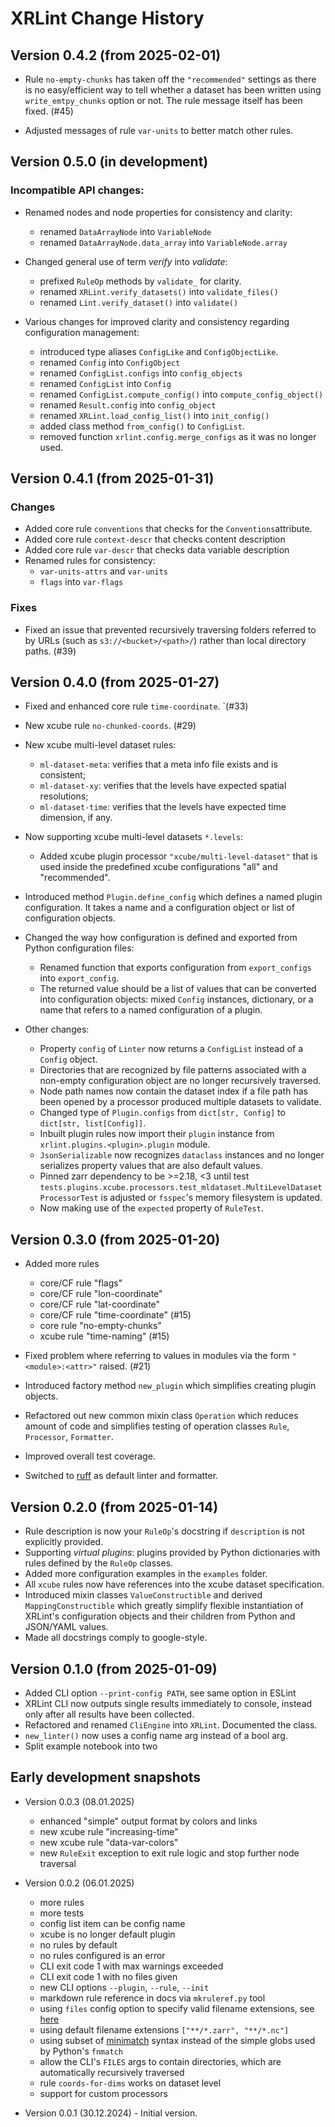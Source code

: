 # XRLint Change History

## Version 0.4.2 (from 2025-02-01)

- Rule `no-empty-chunks` has taken off the `"recommended"` settings 
  as there is no easy/efficient way to tell whether a dataset has 
  been written using `write_emtpy_chunks` option or not.
  The rule message itself has been fixed. (#45) 

- Adjusted messages of rule `var-units` to better match other rules.

## Version 0.5.0 (in development)

### Incompatible API changes:

- Renamed nodes and node properties for consistency and clarity:
  - renamed `DataArrayNode` into `VariableNode`
  - renamed `DataArrayNode.data_array` into `VariableNode.array`

- Changed general use of term _verify_ into _validate_: 
  - prefixed `RuleOp` methods by `validate_` for clarity.
  - renamed `XRLint.verify_datasets()` into `validate_files()`
  - renamed `Lint.verify_dataset()` into `validate()`

- Various changes for improved clarity and consistency 
  regarding configuration management:
  - introduced type aliases `ConfigLike` and `ConfigObjectLike`.
  - renamed `Config` into `ConfigObject` 
  - renamed `ConfigList.configs` into `config_objects` 
  - renamed `ConfigList` into `Config` 
  - renamed `ConfigList.compute_config()` into `compute_config_object()` 
  - renamed `Result.config` into `config_object` 
  - renamed `XRLint.load_config_list()` into `init_config()`
  - added class method `from_config()` to `ConfigList`.
  - removed function `xrlint.config.merge_configs` as it was no longer used.

## Version 0.4.1 (from 2025-01-31)

### Changes

- Added core rule `conventions` that checks for the `Conventions`attribute.
- Added core rule `context-descr` that checks content description
- Added core rule `var-descr` that checks data variable description
- Renamed rules for consistency:
  -  `var-units-attrs` and `var-units`  
  -  `flags` into `var-flags`  

### Fixes

- Fixed an issue that prevented recursively traversing folders referred 
  to by URLs (such as `s3://<bucket>/<path>/`) rather than local directory 
  paths. (#39)

## Version 0.4.0 (from 2025-01-27)

- Fixed and enhanced core rule `time-coordinate`. `(#33)
- New xcube rule `no-chunked-coords`. (#29)
- New xcube multi-level dataset rules:
  - `ml-dataset-meta`: verifies that a meta info file exists and is consistent;
  - `ml-dataset-xy`: verifies that the levels have expected spatial resolutions;
  - `ml-dataset-time`: verifies that the levels have expected time dimension, if any.
- Now supporting xcube multi-level datasets `*.levels`:
  - Added xcube plugin processor `"xcube/multi-level-dataset"` that is used
    inside the predefined xcube configurations "all" and "recommended".
- Introduced method `Plugin.define_config` which defines a named plugin
  configuration. It takes a name and a configuration object or list of 
  configuration objects.
- Changed the way how configuration is defined and exported from
  Python configuration files:
  - Renamed function that exports configuration from `export_configs` 
    into `export_config`.
  - The returned value should be a list of values that can be 
    converted into configuration objects: mixed `Config` instances,
    dictionary, or a name that refers to a named configuration of a plugin.

- Other changes:
  - Property `config` of `Linter` now returns a `ConfigList` instead 
    of a `Config` object.  
  - Directories that are recognized by file patterns associated with a non-empty 
    configuration object are no longer recursively traversed.
  - Node path names now contain the dataset index if a file path 
    has been opened by a processor produced multiple 
    datasets to validate.
  - Changed type of `Plugin.configs` from `dict[str, Config]` to 
    `dict[str, list[Config]]`.
  - Inbuilt plugin rules now import their `plugin` instance from
    `xrlint.plugins.<plugin>.plugin` module.
  - `JsonSerializable` now recognizes `dataclass` instances and no longer
    serializes property values that are also default values.
  - Pinned zarr dependency to be >=2.18, <3 until test
    `tests.plugins.xcube.processors.test_mldataset.MultiLevelDatasetProcessorTest`
    is adjusted or `fsspec`'s memory filesystem is updated.
  - Now making use of the `expected` property of `RuleTest`.

## Version 0.3.0 (from 2025-01-20)

- Added more rules
  - core/CF rule "flags"
  - core/CF rule "lon-coordinate"
  - core/CF rule "lat-coordinate"
  - core/CF rule "time-coordinate"  (#15)
  - core rule "no-empty-chunks"
  - xcube rule "time-naming"  (#15)

- Fixed problem where referring to values in modules via 
  the form `"<module>:<attr>"` raised. (#21)

- Introduced factory method `new_plugin` which simplifies
  creating plugin objects.

- Refactored out new common mixin class `Operation`
  which reduces amount of code and simplifies testing
  of operation classes `Rule`, `Processor`, `Formatter`.

- Improved overall test coverage.

- Switched to [ruff](https://docs.astral.sh/ruff/) 
  as default linter and formatter.


## Version 0.2.0 (from 2025-01-14)

- Rule description is now your `RuleOp`'s docstring
  if `description` is not explicitly provided.
- Supporting _virtual plugins_: plugins provided by Python 
  dictionaries with rules defined by the `RuleOp` classes.
- Added more configuration examples in the `examples` folder.
- All `xcube` rules now have references into the 
  xcube dataset specification.
- Introduced mixin classes `ValueConstructible` and 
  derived `MappingConstructible` which greatly simplify
  flexible instantiation of XRLint's configuration objects 
  and their children from Python and JSON/YAML values.
- Made all docstrings comply to google-style.

## Version 0.1.0 (from 2025-01-09)

- Added CLI option `--print-config PATH`, see same option in ESLint
- XRLint CLI now outputs single results immediately to console,
  instead only after all results have been collected.
- Refactored and renamed `CliEngine` into `XRLint`. Documented the class.
- `new_linter()` now uses a config name arg instead of a bool arg.
- Split example notebook into two


## Early development snapshots

- Version 0.0.3 (08.01.2025)
  - enhanced "simple" output format by colors and links 
  - new xcube rule "increasing-time"
  - new xcube rule "data-var-colors"
  - new `RuleExit` exception to exit rule logic and 
    stop further node traversal

- Version 0.0.2 (06.01.2025) 
  - more rules
  - more tests
  - config list item can be config name
  - xcube is no longer default plugin
  - no rules by default
  - no rules configured is an error
  - CLI exit code 1 with max warnings exceeded 
  - CLI exit code 1 with no files given
  - new CLI options `--plugin`, `--rule`, `--init`
  - markdown rule reference in docs via `mkruleref.py` tool
  - using `files` config option to specify valid filename extensions, see
    [here](https://eslint.org/docs/latest/use/configure/configuration-files#specifying-files-with-arbitrary-extensions)
  - using default filename extensions `["**/*.zarr", "**/*.nc"]`
  - using subset of [minimatch](https://github.com/isaacs/minimatch) 
    syntax instead of the simple globs used by Python's `fnmatch`
  - allow the CLI's `FILES` args to contain directories, which are 
    automatically recursively traversed
  - rule `coords-for-dims` works on dataset level
  - support for custom processors
  
- Version 0.0.1 (30.12.2024) - Initial version. 
